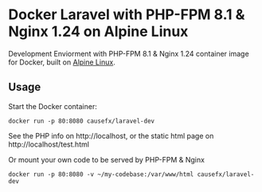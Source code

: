 # Docker Laravel with PHP-FPM 8.1 & Nginx 1.24 on Alpine Linux
Development Enviorment with PHP-FPM 8.1 & Nginx 1.24 container image for Docker, built on [Alpine Linux](https://www.alpinelinux.org/).

## Usage

Start the Docker container:

    docker run -p 80:8080 causefx/laravel-dev

See the PHP info on http://localhost, or the static html page on http://localhost/test.html

Or mount your own code to be served by PHP-FPM & Nginx

    docker run -p 80:8080 -v ~/my-codebase:/var/www/html causefx/laravel-dev
